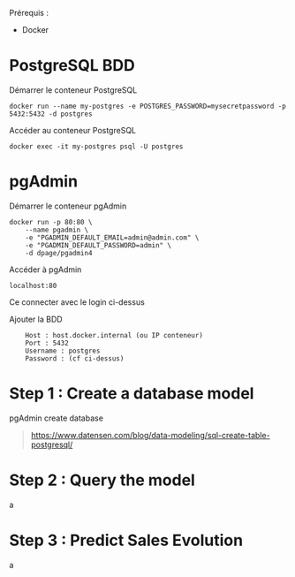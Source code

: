 Prérequis :

-   Docker

# PostgreSQL BDD

Démarrer le conteneur PostgreSQL

```console
docker run --name my-postgres -e POSTGRES_PASSWORD=mysecretpassword -p 5432:5432 -d postgres
```

Accéder au conteneur PostgreSQL

```console
docker exec -it my-postgres psql -U postgres
```

# pgAdmin

Démarrer le conteneur pgAdmin

```console
docker run -p 80:80 \
    --name pgadmin \
    -e "PGADMIN_DEFAULT_EMAIL=admin@admin.com" \
    -e "PGADMIN_DEFAULT_PASSWORD=admin" \
    -d dpage/pgadmin4
```

Accéder à pgAdmin

```browser
localhost:80
```

Ce connecter avec le login ci-dessus

Ajouter la BDD

```pgAdmin
    Host : host.docker.internal (ou IP conteneur)
    Port : 5432
    Username : postgres
    Password : (cf ci-dessus)
```

# Step 1 : Create a database model

pgAdmin create database

> https://www.datensen.com/blog/data-modeling/sql-create-table-postgresql/

# Step 2 : Query the model

a

# Step 3 : Predict Sales Evolution

a
